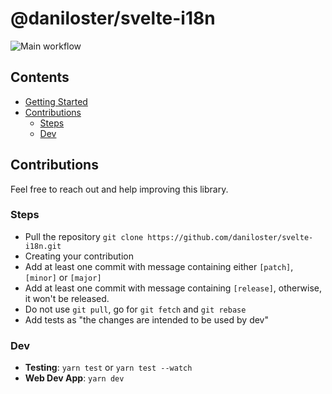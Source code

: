 # @daniloster/svelte-i18n

![Main workflow](https://github.com/daniloster/svelte-i18n/workflows/Main%20workflow/badge.svg)

## Contents

- [Getting Started](https://github.com/daniloster/svelte-i18n/blob/master/docs/GETTING_STARTED.md)
- [Contributions](#Contributions)
  - [Steps](#Steps)
  - [Dev](#Dev)

## Contributions

Feel free to reach out and help improving this library.

### Steps

- Pull the repository `git clone https://github.com/daniloster/svelte-i18n.git`
- Creating your contribution
- Add at least one commit with message containing either `[patch]`, `[minor]` or `[major]`
- Add at least one commit with message containing `[release]`, otherwise, it won't be released.
- Do not use `git pull`, go for `git fetch` and `git rebase`
- Add tests as "the changes are intended to be used by dev"

### Dev

- **Testing**: `yarn test` or `yarn test --watch`
- **Web Dev App**: `yarn dev`
